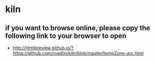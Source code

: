 # kiln
## if you want to browse online, please copy the following link to your browser to open ##
- http://htmlpreview.github.io/?https://github.com/roadlin/kiln/blob/master/tempZone-arc.html
